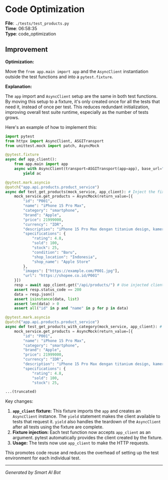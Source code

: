 # Code Optimization

**File**: `./tests/test_products.py`  
**Time**: 06:58:35  
**Type**: code_optimization

## Improvement

**Optimization:**

Move the `from app.main import app` and the `AsyncClient` instantiation outside the test functions and into a `pytest.fixture`.

**Explanation:**

The `app` import and `AsyncClient` setup are the same in both test functions.  By moving this setup to a fixture, it's only created once for all the tests that need it, instead of once per test.  This reduces redundant initialization, improving overall test suite runtime, especially as the number of tests grows.

Here's an example of how to implement this:

```python
import pytest
from httpx import AsyncClient, ASGITransport
from unittest.mock import patch, AsyncMock

@pytest.fixture
async def app_client():
    from app.main import app
    async with AsyncClient(transport=ASGITransport(app=app), base_url="http://test") as ac:
        yield ac

@pytest.mark.asyncio
@patch("app.api.products.product_service")
async def test_get_products(mock_service, app_client): # Inject the fixture
    mock_service.get_products = AsyncMock(return_value=[{
        "id": "P001",
        "name": "iPhone 15 Pro Max",
        "category": "smartphone",
        "brand": "Apple",
        "price": 21999000,
        "currency": "IDR",
        "description": "iPhone 15 Pro Max dengan titanium design, kamera 48MP, dan performa terbaik",
        "specifications": {
            "rating": 4.8,
            "sold": 100,
            "stock": 25,
            "condition": "Baru",
            "shop_location": "Indonesia",
            "shop_name": "Apple Store"
        },
        "images": ["https://example.com/P001.jpg"],
        "url": "https://shopee.co.id/P001"
    }])
    resp = await app_client.get("/api/products/") # Use injected client
    assert resp.status_code == 200
    data = resp.json()
    assert isinstance(data, list)
    assert len(data) > 0
    assert all("id" in p and "name" in p for p in data)

@pytest.mark.asyncio
@patch("app.api.products.product_service")
async def test_get_products_with_category(mock_service, app_client): # Inject the fixture
    mock_service.get_products = AsyncMock(return_value=[{
        "id": "P001",
        "name": "iPhone 15 Pro Max",
        "category": "smartphone",
        "brand": "Apple",
        "price": 21999000,
        "currency": "IDR",
        "description": "iPhone 15 Pro Max dengan titanium design, kamera 48MP, dan performa terbaik",
        "specifications": {
            "rating": 4.8,
            "sold": 100,
            "stock": 25,

...(truncated)
```
Key changes:

1.  **`app_client` fixture:**  This fixture imports the `app` and creates an `AsyncClient` instance. The `yield` statement makes the client available to tests that request it.  `yield` also handles the teardown of the `AsyncClient` after all tests using the fixture are complete.
2.  **Fixture injection:**  Each test function now accepts `app_client` as an argument.  pytest automatically provides the client created by the fixture.
3.  **Usage:** The tests now use `app_client` to make the HTTP requests.

This promotes code reuse and reduces the overhead of setting up the test environment for each individual test.

---
*Generated by Smart AI Bot*
